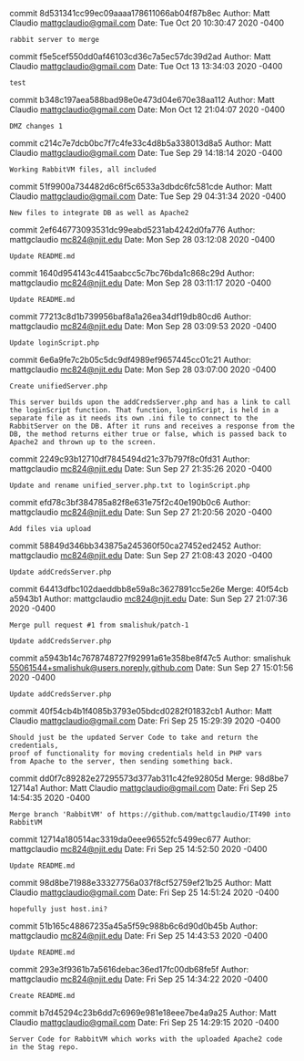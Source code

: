 commit 8d531341cc99ec09aaaa178611066ab04f87b8ec
Author: Matt Claudio <mattgclaudio@gmail.com>
Date:   Tue Oct 20 10:30:47 2020 -0400

    rabbit server to merge

commit f5e5cef550dd0af46103cd36c7a5ec57dc39d2ad
Author: Matt Claudio <mattgclaudio@gmail.com>
Date:   Tue Oct 13 13:34:03 2020 -0400

    test

commit b348c197aea588bad98e0e473d04e670e38aa112
Author: Matt Claudio <mattgclaudio@gmail.com>
Date:   Mon Oct 12 21:04:07 2020 -0400

    DMZ changes 1

commit c214c7e7dcb0bc7f7c4fe33c4d8b5a338013d8a5
Author: Matt Claudio <mattgclaudio@gmail.com>
Date:   Tue Sep 29 14:18:14 2020 -0400

    Working RabbitVM files, all included

commit 51f9900a734482d6c6f5c6533a3dbdc6fc581cde
Author: Matt Claudio <mattgclaudio@gmail.com>
Date:   Tue Sep 29 04:31:34 2020 -0400

    New files to integrate DB as well as Apache2

commit 2ef646773093531dc99eabd5231ab4242d0fa776
Author: mattgclaudio <mc824@njit.edu>
Date:   Mon Sep 28 03:12:08 2020 -0400

    Update README.md

commit 1640d954143c4415aabcc5c7bc76bda1c868c29d
Author: mattgclaudio <mc824@njit.edu>
Date:   Mon Sep 28 03:11:17 2020 -0400

    Update README.md

commit 77213c8d1b739956baf8a1a26ea34df19db80cd6
Author: mattgclaudio <mc824@njit.edu>
Date:   Mon Sep 28 03:09:53 2020 -0400

    Update loginScript.php

commit 6e6a9fe7c2b05c5dc9df4989ef9657445cc01c21
Author: mattgclaudio <mc824@njit.edu>
Date:   Mon Sep 28 03:07:00 2020 -0400

    Create unifiedServer.php
    
    This server builds upon the addCredsServer.php and has a link to call the loginScript function. That function, loginScript, is held in a separate file as it needs its own .ini file to connect to the RabbitServer on the DB. After it runs and receives a response from the DB, the method returns either true or false, which is passed back to Apache2 and thrown up to the screen.

commit 2249c93b12710df7845494d21c37b797f8c0fd31
Author: mattgclaudio <mc824@njit.edu>
Date:   Sun Sep 27 21:35:26 2020 -0400

    Update and rename unified_server.php.txt to loginScript.php

commit efd78c3bf384785a82f8e631e75f2c40e190b0c6
Author: mattgclaudio <mc824@njit.edu>
Date:   Sun Sep 27 21:20:56 2020 -0400

    Add files via upload

commit 58849d346bb343875a245360f50ca27452ed2452
Author: mattgclaudio <mc824@njit.edu>
Date:   Sun Sep 27 21:08:43 2020 -0400

    Update addCredsServer.php

commit 64413dfbc102daeddbb8e59a8c3627891cc5e26e
Merge: 40f54cb a5943b1
Author: mattgclaudio <mc824@njit.edu>
Date:   Sun Sep 27 21:07:36 2020 -0400

    Merge pull request #1 from smalishuk/patch-1
    
    Update addCredsServer.php

commit a5943b14c7678748727f92991a61e358be8f47c5
Author: smalishuk <55061544+smalishuk@users.noreply.github.com>
Date:   Sun Sep 27 15:01:56 2020 -0400

    Update addCredsServer.php

commit 40f54cb4b1f4085b3793e05bdcd0282f01832cb1
Author: Matt Claudio <mattgclaudio@gmail.com>
Date:   Fri Sep 25 15:29:39 2020 -0400

    Should just be the updated Server Code to take and return the credentials,
    proof of functionality for moving credentials held in PHP vars
    from Apache to the server, then sending something back.

commit dd0f7c89282e27295573d377ab311c42fe92805d
Merge: 98d8be7 12714a1
Author: Matt Claudio <mattgclaudio@gmail.com>
Date:   Fri Sep 25 14:54:35 2020 -0400

    Merge branch 'RabbitVM' of https://github.com/mattgclaudio/IT490 into RabbitVM

commit 12714a180514ac3319da0eee96552fc5499ec677
Author: mattgclaudio <mc824@njit.edu>
Date:   Fri Sep 25 14:52:50 2020 -0400

    Update README.md

commit 98d8be71988e33327756a037f8cf52759ef21b25
Author: Matt Claudio <mattgclaudio@gmail.com>
Date:   Fri Sep 25 14:51:24 2020 -0400

    hopefully just host.ini?

commit 51b165c48867235a45a5f59c988b6c6d90d0b45b
Author: mattgclaudio <mc824@njit.edu>
Date:   Fri Sep 25 14:43:53 2020 -0400

    Update README.md

commit 293e3f9361b7a5616debac36ed17fc00db68fe5f
Author: mattgclaudio <mc824@njit.edu>
Date:   Fri Sep 25 14:34:22 2020 -0400

    Create README.md

commit b7d45294c23b6dd7c6969e981e18eee7be4a9a25
Author: Matt Claudio <mattgclaudio@gmail.com>
Date:   Fri Sep 25 14:29:15 2020 -0400

    Server Code for RabbitVM which works with the uploaded Apache2 code
    in the Stag repo.
